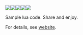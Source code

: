 <img src="https://img.shields.io/badge/language-lua-orange"><img 
src="https://img.shields.io/badge/purpose-ai,se-blueviolet"><img 
src="https://img.shields.io/badge/platform-mac,*nux-informational"><img 
src="https://travis-ci.org/timm/lua.svg?branch=master"><img 
src="https://img.shields.io/badge/license-Bsd2-informational">



Sample lua code. Share and enjoy.

For details, see [website](http://menzies.us/lua).
